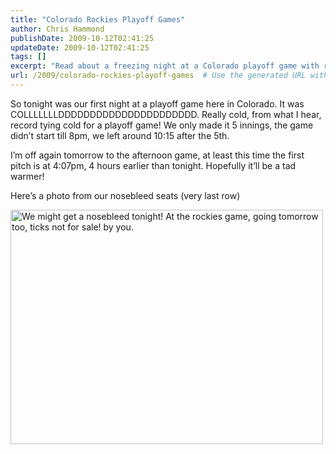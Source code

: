 ```yaml
---
title: "Colorado Rockies Playoff Games"
author: Chris Hammond
publishDate: 2009-10-12T02:41:25
updateDate: 2009-10-12T02:41:25
tags: []
excerpt: "Read about a freezing night at a Colorado playoff game with record cold temperatures, leaving after 5 innings. Will the afternoon game be warmer?"
url: /2009/colorado-rockies-playoff-games  # Use the generated URL with year
---
```

<p>So tonight was our first night at a playoff game here in Colorado. It was COLLLLLLLDDDDDDDDDDDDDDDDDDDDDD. Really cold, from what I hear, record tying cold for a playoff game! We only made it 5 innings, the game didn’t start till 8pm, we left around 10:15 after the 5th.</p>  <p>I’m off again tomorrow to the afternoon game, at least this time the first pitch is at 4:07pm, 4 hours earlier than tonight. Hopefully it’ll be a tad warmer!</p>  <p>Here’s a photo from our nosebleed seats (very last row)</p>  <p><img title="" alt="We might get a nosebleed tonight! At the rockies game, going tomorrow too, ticks not for sale! by you." src="https://farm4.static.flickr.com/3439/4003389478_b49039e291.jpg" width="500" height="375" /></p>


